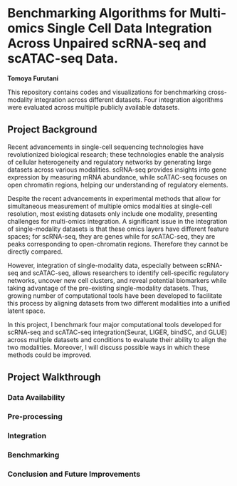 # Benchmarking Algorithms for Multi-omics Single Cell Data Integration Across Unpaired scRNA-seq and scATAC-seq Data.
**Tomoya Furutani**

This repository contains codes and visualizations for benchmarking cross-modality integration across different datasets. Four integration algorithms were evaluated across multiple publicly available datasets. 

## Project Background

Recent advancements in single-cell sequencing technologies have revolutionized biological research; these technologies enable the analysis of cellular heterogeneity and regulatory networks by generating large datasets across various modalities. scRNA-seq provides insights into gene expression by measuring mRNA abundance, while scATAC-seq focuses on open chromatin regions, helping our understanding of regulatory elements. 

Despite the recent advancements in experimental methods that allow for simultaneous measurement of multiple omics modalities at single-cell resolution, most existing datasets only include one modality, presenting challenges for multi-omics integration. A significant issue in the integration of single-modality datasets is that these omics layers have different feature spaces; for scRNA-seq, they are genes while for scATAC-seq, they are peaks corresponding to open-chromatin regions. Therefore they cannot be directly compared. 

However, integration of single-modality data, especially between scRNA-seq and scATAC-seq, allows researchers to identify cell-specific regulatory networks, uncover new cell clusters, and reveal potential biomarkers while taking advantage of the pre-existing single-modality datasets. Thus, growing number of computational tools have been developed to facilitate this process by aligning datasets from two different modalities into a unified latent space. 

In this project, I benchmark four major computational tools developed for scRNA-seq and scATAC-seq integration(Seurat, LIGER, bindSC, and GLUE) across multiple datasets and conditions to evaluate their ability to align the two modalities. Moreover, I will discuss possible ways in which these methods could be improved. 

## Project Walkthrough
### Data Availability
### Pre-processing
### Integration
### Benchmarking
### Conclusion and Future Improvements

